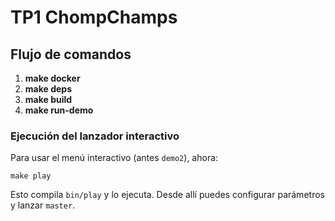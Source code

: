 # TP1 ChompChamps

## Flujo de comandos

1) **make docker**
2) **make deps**
3) **make build**
4) **make run-demo**

### Ejecución del lanzador interactivo

Para usar el menú interactivo (antes `demo2`), ahora:

```
make play
```

Esto compila `bin/play` y lo ejecuta. Desde allí puedes configurar parámetros y lanzar `master`.
